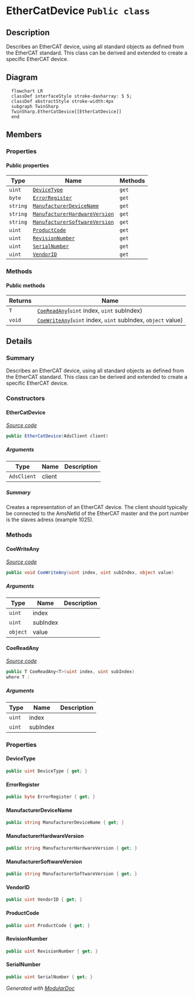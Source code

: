 # EtherCatDevice `Public class`

## Description
Describes an EtherCAT device, using all standard objects as defined from the EtherCAT standard.
            This class can be derived and extended to create a specific EtherCAT device.

## Diagram
```mermaid
  flowchart LR
  classDef interfaceStyle stroke-dasharray: 5 5;
  classDef abstractStyle stroke-width:4px
  subgraph TwinSharp
  TwinSharp.EtherCatDevice[[EtherCatDevice]]
  end
```

## Members
### Properties
#### Public  properties
| Type | Name | Methods |
| --- | --- | --- |
| `uint` | [`DeviceType`](#devicetype) | `get` |
| `byte` | [`ErrorRegister`](#errorregister) | `get` |
| `string` | [`ManufacturerDeviceName`](#manufacturerdevicename) | `get` |
| `string` | [`ManufacturerHardwareVersion`](#manufacturerhardwareversion) | `get` |
| `string` | [`ManufacturerSoftwareVersion`](#manufacturersoftwareversion) | `get` |
| `uint` | [`ProductCode`](#productcode) | `get` |
| `uint` | [`RevisionNumber`](#revisionnumber) | `get` |
| `uint` | [`SerialNumber`](#serialnumber) | `get` |
| `uint` | [`VendorID`](#vendorid) | `get` |

### Methods
#### Public  methods
| Returns | Name |
| --- | --- |
| `T` | [`CoeReadAny`](#coereadany)(`uint` index, `uint` subIndex) |
| `void` | [`CoeWriteAny`](#coewriteany)(`uint` index, `uint` subIndex, `object` value) |

## Details
### Summary
Describes an EtherCAT device, using all standard objects as defined from the EtherCAT standard.
            This class can be derived and extended to create a specific EtherCAT device.

### Constructors
#### EtherCatDevice
[*Source code*](https://github.com///blob//TwinSharp/EtherCatDevice.cs#L21)
```csharp
public EtherCatDevice(AdsClient client)
```
##### Arguments
| Type | Name | Description |
| --- | --- | --- |
| `AdsClient` | client |  |

##### Summary
Creates a representation of an EtherCAT device. 
            The client should typically be connected to the AmsNetId of the EtherCAT master and the port number is the slaves adress (example 1025).

### Methods
#### CoeWriteAny
[*Source code*](https://github.com///blob//TwinSharp/EtherCatDevice.cs#L71)
```csharp
public void CoeWriteAny(uint index, uint subIndex, object value)
```
##### Arguments
| Type | Name | Description |
| --- | --- | --- |
| `uint` | index |   |
| `uint` | subIndex |   |
| `object` | value |   |

#### CoeReadAny
[*Source code*](https://github.com///blob//TwinSharp/EtherCatDevice.cs#L76)
```csharp
public T CoeReadAny<T>(uint index, uint subIndex)
where T : 
```
##### Arguments
| Type | Name | Description |
| --- | --- | --- |
| `uint` | index |   |
| `uint` | subIndex |   |

### Properties
#### DeviceType
```csharp
public uint DeviceType { get; }
```

#### ErrorRegister
```csharp
public byte ErrorRegister { get; }
```

#### ManufacturerDeviceName
```csharp
public string ManufacturerDeviceName { get; }
```

#### ManufacturerHardwareVersion
```csharp
public string ManufacturerHardwareVersion { get; }
```

#### ManufacturerSoftwareVersion
```csharp
public string ManufacturerSoftwareVersion { get; }
```

#### VendorID
```csharp
public uint VendorID { get; }
```

#### ProductCode
```csharp
public uint ProductCode { get; }
```

#### RevisionNumber
```csharp
public uint RevisionNumber { get; }
```

#### SerialNumber
```csharp
public uint SerialNumber { get; }
```

*Generated with* [*ModularDoc*](https://github.com/hailstorm75/ModularDoc)

